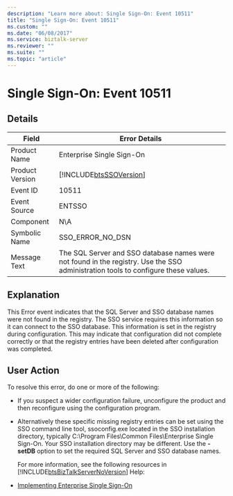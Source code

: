 ```yaml
---
description: "Learn more about: Single Sign-On: Event 10511"
title: "Single Sign-On: Event 10511"
ms.custom: ""
ms.date: "06/08/2017"
ms.service: biztalk-server
ms.reviewer: ""
ms.suite: ""
ms.topic: "article"
---
```

# Single Sign-On: Event 10511
## Details  

| Field | Error Details |
|-----------------|-----------------------------------------------------------------------------------------------------------------------------------|
|  Product Name   |                                                     Enterprise Single Sign-On                                                     |
| Product Version |                                    [!INCLUDE[btsSSOVersion](../includes/btsssoversion-md.md)]                                     |
|    Event ID     |                                                               10511                                                               |
|  Event Source   |                                                              ENTSSO                                                               |
|    Component    |                                                                N\A                                                                |
|  Symbolic Name  |                                                         SSO_ERROR_NO_DSN                                                          |
|  Message Text   | The SQL Server and SSO database names were not found in the registry. Use the SSO administration tools to configure these values. |

## Explanation  
 This Error event indicates that the SQL Server and SSO database names were not found in the registry. The SSO service requires this information so it can connect to the SSO database. This information is set in the registry during configuration. This may indicate that configuration did not complete correctly or that the registry entries have been deleted after configuration was completed.  

## User Action  
 To resolve this error, do one or more of the following:  

- If you suspect a wider configuration failure, unconfigure the product and then reconfigure using the configuration program.  

- Alternatively these specific missing registry entries can be set using the SSO command line tool, ssoconfig.exe located in the SSO installation directory, typically C:\Program Files\Common Files\Enterprise Single Sign-On. Your SSO installation directory may be different. Use the **-setDB** option to set the required SQL Server and SSO database names.  

  For more information, see the following resources in [!INCLUDE[btsBizTalkServerNoVersion](../includes/btsbiztalkservernoversion-md.md)] Help:  

- [Implementing Enterprise Single Sign-On](../core/implementing-enterprise-single-sign-on.md)
